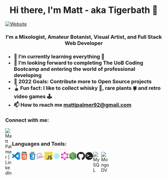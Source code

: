 <h1 align="center">Hi there, I'm Matt - aka Tigerbath 👋  </h1>

[![Website](https://img.shields.io/github/followers/tigerbath?style=social)](https://www.linkedin.com/in/matthew-palmer-a13aab156/)

<h3 align="center">I'm a Mixologist, Amateur Botanist, Visual Artist, and Full Stack Web Developer <h3/>

- 🌱 I’m currently learning everything 🤣
- 👯 I’m looking forward to completing The UoB Coding Bootcamp and entering the world of professional developing 
- 🥅 2022 Goals: Contribute more to Open Source projects
- 🪀 Fun fact: I like to collect whisky 🥃, rare plants 🍀 and retro video games 🕹️ 
- 📫 How to reach me **mattjpalmer92@gmail.com**


### Connect with me:

[<img align="left" alt="Matt Palmer | LinkedIn" width="22px" src="https://raw.githubusercontent.com/rahuldkjain/github-profile-readme-generator/master/src/images/icons/Social/linked-in-alt.svg" />][linkedin]

<br />

### Languages and Tools:

<img align="left" alt="Visual Studio Code" width="26px" src="https://raw.githubusercontent.com/github/explore/80688e429a7d4ef2fca1e82350fe8e3517d3494d/topics/visual-studio-code/visual-studio-code.png" />
<img align="left" alt="HTML5" width="26px" src="https://raw.githubusercontent.com/github/explore/80688e429a7d4ef2fca1e82350fe8e3517d3494d/topics/html/html.png" />
<img align="left" alt="CSS3" width="26px" src="https://raw.githubusercontent.com/github/explore/80688e429a7d4ef2fca1e82350fe8e3517d3494d/topics/css/css.png" />
<img align="left" alt="Sass" width="26px" src="https://raw.githubusercontent.com/github/explore/80688e429a7d4ef2fca1e82350fe8e3517d3494d/topics/sass/sass.png" />
<img align="left" alt="JavaScript" width="26px" src="https://raw.githubusercontent.com/github/explore/80688e429a7d4ef2fca1e82350fe8e3517d3494d/topics/javascript/javascript.png" />
<img align="left" alt="React" width="26px" src="https://raw.githubusercontent.com/github/explore/80688e429a7d4ef2fca1e82350fe8e3517d3494d/topics/react/react.png" />
<img align="left" alt="GraphQL" width="26px" src="https://raw.githubusercontent.com/github/explore/80688e429a7d4ef2fca1e82350fe8e3517d3494d/topics/graphql/graphql.png" />
<img align="left" alt="Node.js" width="26px" src="https://raw.githubusercontent.com/github/explore/80688e429a7d4ef2fca1e82350fe8e3517d3494d/topics/nodejs/nodejs.png" />
<img align="left" alt="GitHub" width="26px" src="https://raw.githubusercontent.com/github/explore/78df643247d429f6cc873026c0622819ad797942/topics/github/github.png" />
<img align="left" alt="Terminal" width="26px" src="https://raw.githubusercontent.com/github/explore/80688e429a7d4ef2fca1e82350fe8e3517d3494d/topics/terminal/terminal.png" />
<img align="left" alt="MySQL" width="26px" src="https://cdn-icons-png.flaticon.com/128/919/919836.png" />
<img align="left" alt="MongoDV" width="26px" src="https://user-images.githubusercontent.com/87938352/159981286-1b8cf917-7152-43d7-8fc5-a7ce3ed36cdd.png" />


<br />
<br />


[website]: https://tigerbath.github.io/mobile_friendly_portfolio_app/
[twitter]: https://twitter.com/tigerbath_
[instagram]: https://instagram.com/sailingby_
[linkedin]: https://www.linkedin.com/in/matthew-palmer-a13aab156/
